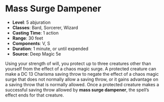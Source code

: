 # Mass Surge Dampener

- **Level**: 5 abjuration
- **Classes**: Bard, Sorcerer, Wizard
- **Casting Time**: 1 action
- **Range**: 30 feet
- **Components**: V, S
- **Duration**: 1 minute, or until expended
- **Source**: Deep Magic 5e

Using your strength of will, you protect up to three creatures other than yourself from the effect of a chaos magic surge. A protected creature can make a DC 13 Charisma saving throw to negate the effect of a chaos magic surge that does not normally allow a saving throw, or it gains advantage on a saving throw that is normally allowed. Once a protected creature makes a successful saving throw allowed by **mass surge dampener**, the spell’s effect ends for that creature.

